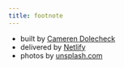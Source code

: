 ```yaml
---
title: footnote
---
```


- built by [Cameren Dolecheck](https://github.com/camerendolecheck)
- delivered by [Netlify](https://www.netlify.com/)
- photos by [unsplash.com](https://unsplash.com)
